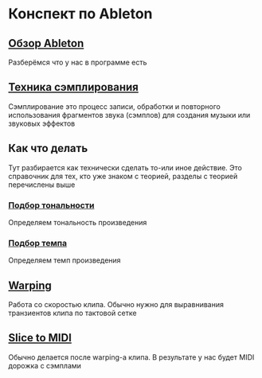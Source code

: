 # Конспект по Ableton

## [Обзор Ableton](./interface.md)

Разберёмся что у нас в программе есть

## [Техника сэмплирования](./sampling.md)

Сэмплирование это процесс записи, обработки и повторного использования фрагментов звука (сэмплов) для создания музыки или звуковых эффектов

## Как что делать

Тут разбирается как технически сделать то-или иное действие. Это справочник для тех, кто уже знаком с теорией, разделы с теорией перечислены выше

### [Подбор тональности](./tone.md)

Определяем тональность произведения

### [Подбор темпа](./bpm.md)

Определяем темп произведения

## [Warping](./warping.md)

Работа со скоростью клипа. Обычно нужно для выравнивания транзиентов клипа по тактовой сетке

## [Slice to MIDI](./slice-to-midi.md)

Обычно делается после warping-а клипа. В результате у нас будет MIDI дорожка с сэмплами
